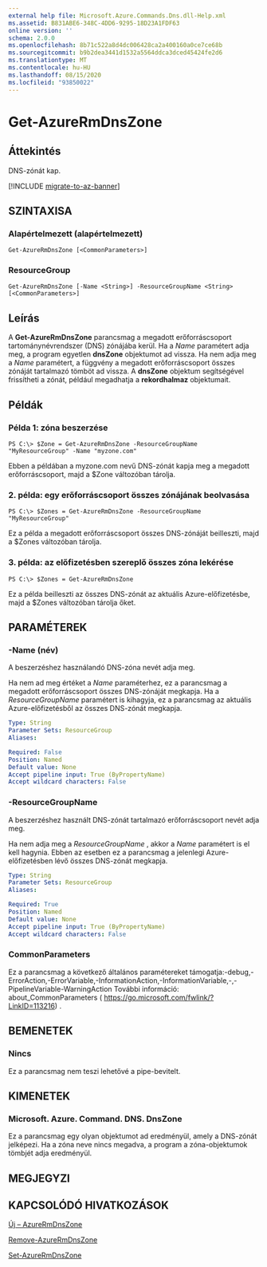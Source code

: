```yaml
---
external help file: Microsoft.Azure.Commands.Dns.dll-Help.xml
ms.assetid: B831ABE6-348C-4DD6-9295-18D23A1FDF63
online version: ''
schema: 2.0.0
ms.openlocfilehash: 8b71c522a8d4dc006428ca2a400160a0ce7ce68b
ms.sourcegitcommit: b9b2dea3441d1532a5564ddca3dced45424fe2d6
ms.translationtype: MT
ms.contentlocale: hu-HU
ms.lasthandoff: 08/15/2020
ms.locfileid: "93850022"
---
```

# Get-AzureRmDnsZone

## Áttekintés
DNS-zónát kap.

[!INCLUDE [migrate-to-az-banner](../../includes/migrate-to-az-banner.md)]

## SZINTAXISA

### Alapértelmezett (alapértelmezett)
```
Get-AzureRmDnsZone [<CommonParameters>]
```

### ResourceGroup
```
Get-AzureRmDnsZone [-Name <String>] -ResourceGroupName <String> [<CommonParameters>]
```

## Leírás
A **Get-AzureRmDnsZone** parancsmag a megadott erőforráscsoport tartománynévrendszer (DNS) zónájába kerül.
Ha a *Name* paramétert adja meg, a program egyetlen **dnsZone** objektumot ad vissza.
Ha nem adja meg a *Name* paramétert, a függvény a megadott erőforráscsoport összes zónáját tartalmazó tömböt ad vissza.
A **dnsZone** objektum segítségével frissítheti a zónát, például megadhatja a **rekordhalmaz** objektumait.

## Példák

### Példa 1: zóna beszerzése
```
PS C:\> $Zone = Get-AzureRmDnsZone -ResourceGroupName "MyResourceGroup" -Name "myzone.com"
```

Ebben a példában a myzone.com nevű DNS-zónát kapja meg a megadott erőforráscsoport, majd a $Zone változóban tárolja.

### 2. példa: egy erőforráscsoport összes zónájának beolvasása
```
PS C:\> $Zones = Get-AzureRmDnsZone -ResourceGroupName "MyResourceGroup"
```

Ez a példa a megadott erőforráscsoport összes DNS-zónáját beilleszti, majd a $Zones változóban tárolja.

### 3. példa: az előfizetésben szereplő összes zóna lekérése
```
PS C:\> $Zones = Get-AzureRmDnsZone
```

Ez a példa beilleszti az összes DNS-zónát az aktuális Azure-előfizetésbe, majd a $Zones változóban tárolja őket.

## PARAMÉTEREK

### -Name (név)
A beszerzéshez használandó DNS-zóna nevét adja meg.

Ha nem ad meg értéket a *Name* paraméterhez, ez a parancsmag a megadott erőforráscsoport összes DNS-zónáját megkapja.
Ha a *ResourceGroupName* paramétert is kihagyja, ez a parancsmag az aktuális Azure-előfizetésből az összes DNS-zónát megkapja.

```yaml
Type: String
Parameter Sets: ResourceGroup
Aliases: 

Required: False
Position: Named
Default value: None
Accept pipeline input: True (ByPropertyName)
Accept wildcard characters: False
```

### -ResourceGroupName
A beszerzéshez használt DNS-zónát tartalmazó erőforráscsoport nevét adja meg.

Ha nem adja meg a *ResourceGroupName* , akkor a *Name* paramétert is el kell hagynia.
Ebben az esetben ez a parancsmag a jelenlegi Azure-előfizetésben lévő összes DNS-zónát megkapja.

```yaml
Type: String
Parameter Sets: ResourceGroup
Aliases: 

Required: True
Position: Named
Default value: None
Accept pipeline input: True (ByPropertyName)
Accept wildcard characters: False
```

### CommonParameters
Ez a parancsmag a következő általános paramétereket támogatja:-debug,-ErrorAction,-ErrorVariable,-InformationAction,-InformationVariable,-,-PipelineVariable-WarningAction További információ: about_CommonParameters ( https://go.microsoft.com/fwlink/?LinkID=113216) .

## BEMENETEK

### Nincs
Ez a parancsmag nem teszi lehetővé a pipe-bevitelt.

## KIMENETEK

### Microsoft. Azure. Command. DNS. DnsZone
Ez a parancsmag egy olyan objektumot ad eredményül, amely a DNS-zónát jelképezi.
Ha a zóna neve nincs megadva, a program a zóna-objektumok tömbjét adja eredményül.

## MEGJEGYZI

## KAPCSOLÓDÓ HIVATKOZÁSOK

[Új – AzureRmDnsZone](./New-AzureRmDnsZone.md)

[Remove-AzureRmDnsZone](./Remove-AzureRmDnsZone.md)

[Set-AzureRmDnsZone](./Set-AzureRmDnsZone.md)
